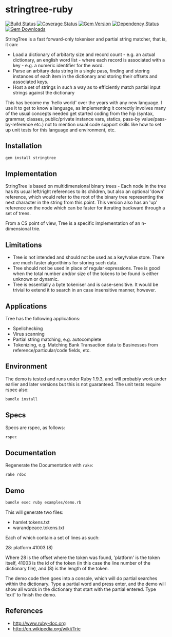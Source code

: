# stringtree-ruby

[![Build Status](https://travis-ci.org/tomdionysus/stringtree-ruby.svg?branch=master)](https://travis-ci.org/tomdionysus/stringtree-ruby)
[![Coverage Status](https://coveralls.io/repos/tomdionysus/stringtree-ruby/badge.svg?branch=master&service=github)](https://coveralls.io/github/tomdionysus/stringtree-ruby?branch=master)
[![Gem Version](https://badge.fury.io/rb/stringtree.svg)](http://badge.fury.io/rb/stringtree)
[![Dependency Status](https://gemnasium.com/tomdionysus/stringtree.svg)](https://gemnasium.com/tomdionysus/stringtree)
[![Gem Downloads](http://ruby-gem-downloads-badge.herokuapp.com/stringtree?color=brightgreen)](http://ruby-gem-downloads-badge.herokuapp.com/stringtree?color=brightgreen)

StringTree is a fast forward-only tokeniser and partial string matcher, that is, it can:

* Load a dictionary of arbitarty size and record count - e.g. an actual dictionary, an english word list - where each record is associated with a key - e.g. a numeric identifier for the word.
* Parse an arbitary data string in a single pass, finding and storing instances of each item in the dictionary and storing their offsets and associated keys.
* Host a set of strings in such a way as to efficiently match partial input strings against the dictionary

This has become my 'hello world' over the years with any new language. I use it to get to know a language, as implementing it correctly involves many of the usual concepts needed get started coding from the hip (syntax, grammar, classes, public/private instance vars, statics, pass-by value/pass-by-reference etc.) not to mention usual code support skills like how to set up unit tests for this language and environment, etc.

## Installation

```ruby
gem install stringtree
```

## Implementation

StringTree is based on multidimensional binary trees - Each node in the tree has its usual left/right references to its children, but also an optional 'down' reference, which would refer to the root of the binary tree representing the next character in the string from this point. This version also has an 'up' reference on the node which can be faster for iterating backward through a set of trees.

From a CS point of view, Tree is a specific implementation of an n-dimensional trie.

## Limitations

* Tree is not intended and should not be used as a key/value store. There are much faster algorithims for storing such data. 
* Tree should not be used in place of regular expressions. Tree is good when the total number and/or size of the tokens to be found is either unknown or dynamic.
* Tree is essentially a byte tokeniser and is case-sensitive. It would be trivial to extend it to search in an case insensitive manner, however.

## Applications

Tree has the following applications:

* Spellchecking
* Virus scanning
* Partial string matching, e.g. autocomplete
* Tokenizing, e.g. Matching Bank Transaction data to Businesses from reference/particular/code fields, etc.

## Environment

The demo is tested and runs under Ruby 1.9.3, and will probably work under earlier and later versions but this is not guaranteed. The unit tests require rspec also:

```bash
bundle install
```

## Specs

Specs are rspec, as follows:

```bash
rspec
```

## Documentation

Regenerate the Documentation with `rake`:

```bash
rake rdoc
```

## Demo

```bash
bundle exec ruby examples/demo.rb
```

This will generate two files:

* hamlet.tokens.txt
* warandpeace.tokens.txt

Each of which contain a set of lines as such:

28: platform 41003 (8)

Where 28 is the offset where the token was found, 'platform' is the token itself, 41003 is the id of the token (in this case the line number of the dictionary file), and (8) is the length of the token.

The demo code then goes into a console, which will do partial searches within the dictionary. Type a partial word and press enter, and the demo will show all words in the dictionary that start with the partial entered.
Type 'exit' to finish the demo.

## References

* http://www.ruby-doc.org
* http://en.wikipedia.org/wiki/Trie